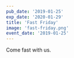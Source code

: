 ```yaml
---
pub_date: '2019-01-25'
exp_date: '2020-01-29'
title: 'Fast Friday'
image: 'fast-friday.png'
event_date: '2019-01-25'
---
```


Come fast with us.
